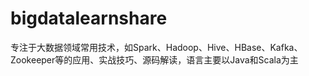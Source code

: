 # bigdatalearnshare
专注于大数据领域常用技术，如Spark、Hadoop、Hive、HBase、Kafka、Zookeeper等的应用、实战技巧、源码解读，语言主要以Java和Scala为主
